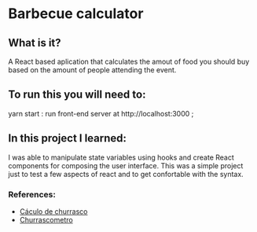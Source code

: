 # Barbecue calculator

## What is it?

A React based aplication that calculates the amout of food you should buy based on the amount of people attending the event.

## To run this you will need to:

yarn start : run front-end server at http://localhost:3000 ;

## In this project I learned:

I was able to manipulate state variables using hooks and create React components for composing the user interface. This was a simple project just to test a few aspects of react and to get confortable with the syntax.

### References:

- <a href="https://www.calcule.net/alimentacao/calculo-churrasco/">Cáculo de churrasco</a>
- <a href="https://www.epa.com.br/churrascometro/">Churrascometro</a>
